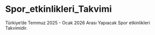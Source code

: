 # Spor_etkinlikleri_Takvimi
Türkiye’de Temmuz 2025 - Ocak 2026 Arası Yapıacak Spor etkinlikleri Takvimidir. 
